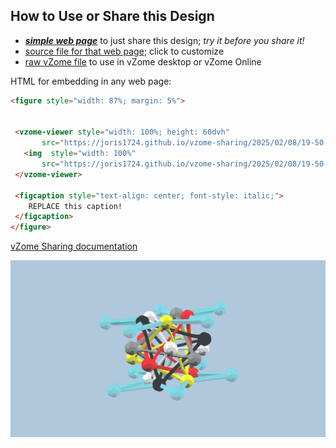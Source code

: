 
## How to Use or Share this Design

 - [***simple web page***](<https://joris1724.github.io/vzome-sharing/2025/02/08/19-50-59-Compound-of-5-Tetrahedra---hg2/>) to just share this design; *try it before you share it!*
 - [source file for that web page](<https://github.com/joris1724/vzome-sharing/edit/main/2025/02/08/19-50-59-Compound-of-5-Tetrahedra---hg2/index.md>); click to customize
 - [raw vZome file](<https://raw.githubusercontent.com/joris1724/vzome-sharing/main/2025/02/08/19-50-59-Compound-of-5-Tetrahedra---hg2/Compound-of-5-Tetrahedra---hg2.vZome>) to use in vZome desktop or vZome Online
 
 HTML for embedding in any web page:
 ```html
<figure style="width: 87%; margin: 5%">
  
  
  <vzome-viewer style="width: 100%; height: 60dvh" 
        src="https://joris1724.github.io/vzome-sharing/2025/02/08/19-50-59-Compound-of-5-Tetrahedra---hg2/Compound-of-5-Tetrahedra---hg2.vZome" >
    <img  style="width: 100%"
        src="https://joris1724.github.io/vzome-sharing/2025/02/08/19-50-59-Compound-of-5-Tetrahedra---hg2/Compound-of-5-Tetrahedra---hg2.png" >
  </vzome-viewer>

  <figcaption style="text-align: center; font-style: italic;">
     REPLACE this caption!
  </figcaption>
</figure>

 ```

[vZome Sharing documentation](https://vzome.github.io/vzome/sharing.html#how-it-works)

![Image](<Compound-of-5-Tetrahedra---hg2.png>)

